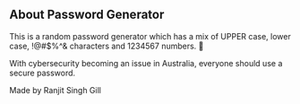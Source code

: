 ## About Password Generator

This is a random password generator which has a mix of UPPER case, lower case, !@#$%^& characters and 1234567 numbers. 💜

With cybersecurity becoming an issue in Australia, everyone should use a secure password.

Made by Ranjit Singh Gill
